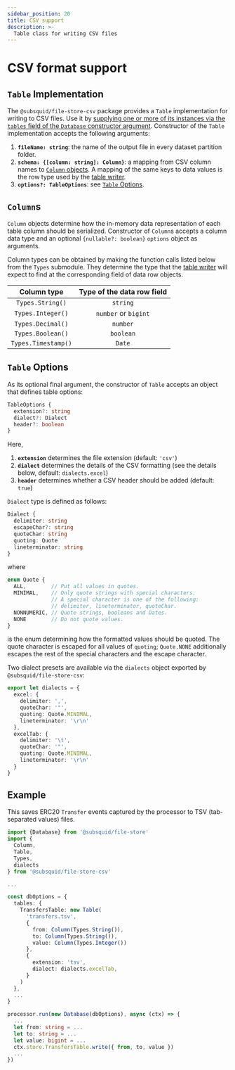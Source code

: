 ```yaml
---
sidebar_position: 20
title: CSV support
description: >-
  Table class for writing CSV files
---
```


# CSV format support

## `Table` Implementation

The `@subsquid/file-store-csv` package provides a `Table` implementation for writing to CSV files. Use it by [supplying one or more of its instances via the `tables` field of the `Database` constructor argument](../overview/#database-options). Constructor of the `Table` implementation accepts the following arguments:
1. **`fileName: string`**: the name of the output file in every dataset partition folder.
2. **`schema: {[column: string]: Column}`**: a mapping from CSV column names to [`Column` objects](#columns). A mapping of the same keys to data values is the row type used by the [table writer](../overview/#table-writer-interface).
3. **`options?: TableOptions`**: see [`Table` Options](#table-options).

## `Column`s

`Column` objects determine how the in-memory data representation of each table column should be serialized. Constructor of `Column`s accepts a column data type and an optional `{nullable?: boolean}` `options` object as arguments.

Column types can be obtained by making the function calls listed below from the `Types` submodule. They determine the type that the [table writer](../overview/#table-writer-interface) will expect to find at the corresponding field of data row objects.

| Column type         | Type of the data row field |
|:-------------------:|:--------------------------:|
| `Types.String()`    | `string`                   |
| `Types.Integer()`   | `number` or `bigint`       |
| `Types.Decimal()`   | `number`                   |
| `Types.Boolean()`   | `boolean`                  |
| `Types.Timestamp()` | `Date`                     |

## `Table` Options

As its optional final argument, the constructor of `Table` accepts an object that defines table options:
```typescript
TableOptions {
  extension?: string
  dialect?: Dialect
  header?: boolean
}
```
Here,
1. **`extension`** determines the file extension (default: `'csv'`)
2. **`dialect`** determines the details of the CSV formatting (see the details below, default: `dialects.excel`)
3. **`header`** determines whether a CSV header should be added (default: `true`)

`Dialect` type is defined as follows:
```typescript
Dialect {
  delimiter: string
  escapeChar?: string
  quoteChar: string
  quoting: Quote
  lineterminator: string
}
```
where
```typescript
enum Quote {
  ALL,        // Put all values in quotes.
  MINIMAL,    // Only quote strings with special characters.
              // A special character is one of the following:
              // delimiter, lineterminator, quoteChar.
  NONNUMERIC, // Quote strings, booleans and Dates.
  NONE        // Do not quote values.
}
```
is the enum determining how the formatted values should be quoted. The quote character is escaped for all values of `quoting`; `Quote.NONE` additionally escapes the rest of the special characters and the escape character.

Two dialect presets are available via the `dialects` object exported by `@subsquid/file-store-csv`:
```typescript
export let dialects = {
  excel: {
    delimiter: ',',
    quoteChar: '"',
    quoting: Quote.MINIMAL,
    lineterminator: '\r\n'
  },
  excelTab: {
    delimiter: '\t',
    quoteChar: '"',
    quoting: Quote.MINIMAL,
    lineterminator: '\r\n'
  }
}
```

## Example

This saves ERC20 `Transfer` events captured by the processor to TSV (tab-separated values) files.

```typescript
import {Database} from '@subsquid/file-store'
import {
  Column,
  Table,
  Types,
  dialects
} from '@subsquid/file-store-csv'

...

const dbOptions = {
  tables: {
    TransfersTable: new Table(
      'transfers.tsv',
      {
        from: Column(Types.String()),
        to: Column(Types.String()),
        value: Column(Types.Integer())
      },
      {
        extension: 'tsv',
        dialect: dialects.excelTab,
      }
    )
  },
  ...
}

processor.run(new Database(dbOptions), async (ctx) => {
  ...
  let from: string = ...
  let to: string = ...
  let value: bigint = ...
  ctx.store.TransfersTable.write({ from, to, value })
  ...
})
```
